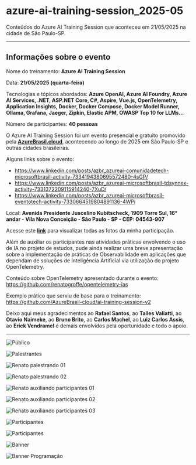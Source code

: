 # azure-ai-training-session_2025-05
Conteúdos do Azure AI Training Session que aconteceu em 21/05/2025 na cidade de São Paulo-SP.

---

## Informações sobre o evento

Nome do treinamento: **Azure AI Training Session**

Data: **21/05/2025 (quarta-feira)**

Tecnologias e tópicos abordados: **Azure OpenAI, Azure AI Foundry, Azure AI Services, .NET, ASP.NET Core, C#, Aspire, Vue.js, OpenTelemetry, Application Insights, Docker, Docker Compose, Docker Model Runner, Ollama, Grafana, Jaeger, Zipkin, Elastic APM, OWASP Top 10 for LLMs...**

Número de participantes: **40 pessoas**

O Azure AI Training Session foi um evento presencial e gratuito promovido pela [**AzureBrasil.cloud**](https://www.azurebrasil.cloud/), acontecendo ao longo de 2025 em São Paulo-SP e outras cidades brasileiras.

Alguns links sobre o evento:
- https://www.linkedin.com/posts/azbr_azureai-comunidadetech-microsoftbrasil-activity-7334194380695572480-4sGP/
- https://www.linkedin.com/posts/azbr_azureai-microsoftbrasil-tdsynnex-activity-7331372209115914240-7XuD/
- https://www.linkedin.com/posts/azbr_azureai-microsoftbrasil-eventotech-activity-7330664519804891136-4WPi

Local: **Avenida Presidente Juscelino Kubitscheck, 1909 Torre Sul, 16° andar - Vila Nova Conceição - São Paulo - SP - CEP: 04543-907**

Acesse este [**link**](/img/) para visualizar todas as fotos da minha participação.

Além de auxiliar os participantes nas atividades práticas envolvendo o uso de IA no projeto de estudos, pude ainda realizar uma breve apresentação sobre a implementação de práticas de Observabilidade em aplicações que dependam de soluções de Inteligência Artificial via utilização do projeto OpenTelemetry.

Conteúdo sobre OpenTelemetry apresentado durante o evento: https://github.com/renatogroffe/opentelemetry-ias

Exemplo prático que serviu de base para o treinamento: https://github.com/AzureBrasil-cloud/ai-training-session-v2

Deixo aqui meus agradecimentos ao **Rafael Santos**, ao **Talles Valiatti**, ao **Otavio Naimeke**, ao **Bruno Brito**, ao **Carlos Machel**, ao **Luiz Carlos Assis**, ao **Erick Vendramel** e demais envolvidos pela oportunidade e todo o apoio.

---

![Público](img/ai-01.jpg)

![Palestrantes](img/ai-02.jpg)

![Renato palestrando 01](img/ai-08.jpg)

![Renato palestrando 02](img/ai-09.jpg)

![Renato auxiliando participantes 01](img/ai-04.JPG)

![Renato auxiliando participantes 02](img/ai-05.JPG)

![Renato auxiliando participantes 03](img/ai-06.JPG)

![Participantes](img/ai-07.JPG)

![Participantes](img/ai-03.JPG)

![Banner](img/banner.jpg)

![Banner Programação](img/banner-programacao.jpg)